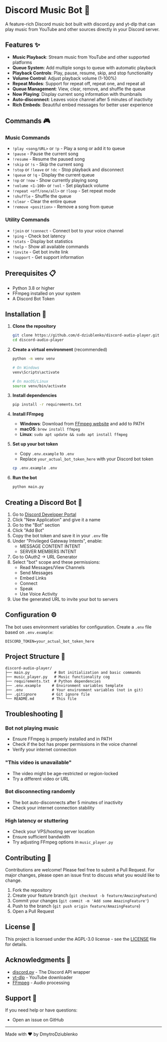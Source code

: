 # Discord Music Bot 🎵

A feature-rich Discord music bot built with discord.py and yt-dlp that can play music from YouTube and other sources directly in your Discord server.

## Features ✨

- **Music Playback**: Stream music from YouTube and other supported platforms
- **Queue System**: Add multiple songs to queue with automatic playback
- **Playback Controls**: Play, pause, resume, skip, and stop functionality
- **Volume Control**: Adjust playback volume (1-100%)
- **Repeat Modes**: Support for repeat off, repeat one, and repeat all
- **Queue Management**: View, clear, remove, and shuffle the queue
- **Now Playing**: Display current song information with thumbnails
- **Auto-disconnect**: Leaves voice channel after 5 minutes of inactivity
- **Rich Embeds**: Beautiful embed messages for better user experience

## Commands 🎮

### Music Commands

- `!play <song/URL>` or `!p` - Play a song or add it to queue
- `!pause` - Pause the current song
- `!resume` - Resume the paused song
- `!skip` or `!s` - Skip the current song
- `!stop` or `!leave` or `!dc` - Stop playback and disconnect
- `!queue` or `!q` - Display the current queue
- `!np` or `!now` - Show currently playing song
- `!volume <1-100>` or `!vol` - Set playback volume
- `!repeat <off/one/all>` or `!loop` - Set repeat mode
- `!shuffle` - Shuffle the queue
- `!clear` - Clear the entire queue
- `!remove <position>` - Remove a song from queue

### Utility Commands

- `!join` or `!connect` - Connect bot to your voice channel
- `!ping` - Check bot latency
- `!stats` - Display bot statistics
- `!help` - Show all available commands
- `!invite` - Get bot invite link
- `!support` - Get support information

## Prerequisites 📋

- Python 3.8 or higher
- FFmpeg installed on your system
- A Discord Bot Token

## Installation 🚀

1. **Clone the repository**

   ```bash
   git clone https://github.com/d-dziublenko/discord-audio-player.git
   cd discord-audio-player
   ```

2. **Create a virtual environment** (recommended)

   ```bash
   python -m venv venv

   # On Windows
   venv\Scripts\activate

   # On macOS/Linux
   source venv/bin/activate
   ```

3. **Install dependencies**

   ```bash
   pip install -r requirements.txt
   ```

4. **Install FFmpeg**

   - **Windows**: Download from [FFmpeg website](https://ffmpeg.org/download.html) and add to PATH
   - **macOS**: `brew install ffmpeg`
   - **Linux**: `sudo apt update && sudo apt install ffmpeg`

5. **Set up your bot token**

   - Copy `.env.example` to `.env`
   - Replace `your_actual_bot_token_here` with your Discord bot token

   ```bash
   cp .env.example .env
   ```

6. **Run the bot**
   ```bash
   python main.py
   ```

## Creating a Discord Bot 🤖

1. Go to [Discord Developer Portal](https://discord.com/developers/applications)
2. Click "New Application" and give it a name
3. Go to the "Bot" section
4. Click "Add Bot"
5. Copy the bot token and save it in your `.env` file
6. Under "Privileged Gateway Intents", enable:
   - MESSAGE CONTENT INTENT
   - SERVER MEMBERS INTENT
7. Go to OAuth2 → URL Generator
8. Select "bot" scope and these permissions:
   - Read Messages/View Channels
   - Send Messages
   - Embed Links
   - Connect
   - Speak
   - Use Voice Activity
9. Use the generated URL to invite your bot to servers

## Configuration ⚙️

The bot uses environment variables for configuration. Create a `.env` file based on `.env.example`:

```env
DISCORD_TOKEN=your_actual_bot_token_here
```

## Project Structure 📁

```
discord-audio-player/
├── main.py           # Bot initialization and basic commands
├── music_player.py   # Music functionality cog
├── requirements.txt  # Python dependencies
├── .env.example     # Environment variables template
├── .env             # Your environment variables (not in git)
├── .gitignore       # Git ignore file
└── README.md        # This file
```

## Troubleshooting 🔧

### Bot not playing music

- Ensure FFmpeg is properly installed and in PATH
- Check if the bot has proper permissions in the voice channel
- Verify your internet connection

### "This video is unavailable"

- The video might be age-restricted or region-locked
- Try a different video or URL

### Bot disconnecting randomly

- The bot auto-disconnects after 5 minutes of inactivity
- Check your internet connection stability

### High latency or stuttering

- Check your VPS/hosting server location
- Ensure sufficient bandwidth
- Try adjusting FFmpeg options in `music_player.py`

## Contributing 🤝

Contributions are welcome! Please feel free to submit a Pull Request. For major changes, please open an issue first to discuss what you would like to change.

1. Fork the repository
2. Create your feature branch (`git checkout -b feature/AmazingFeature`)
3. Commit your changes (`git commit -m 'Add some AmazingFeature'`)
4. Push to the branch (`git push origin feature/AmazingFeature`)
5. Open a Pull Request

## License 📄

This project is licensed under the AGPL-3.0 license - see the [LICENSE](LICENSE) file for details.

## Acknowledgments 🙏

- [discord.py](https://github.com/Rapptz/discord.py) - The Discord API wrapper
- [yt-dlp](https://github.com/yt-dlp/yt-dlp) - YouTube downloader
- [FFmpeg](https://ffmpeg.org/) - Audio processing

## Support 💬

If you need help or have questions:

- Open an issue on GitHub

---

Made with ❤️ by DmytroDziublenko
